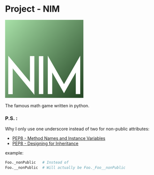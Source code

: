 # Project - NIM

![Nim Logo](/images/nim_logo_256.png?raw=true)

The famous math game written in python.

### P.S. :

Why I only use one underscore instead of two for non-public attributes:

-   [PEP8 - Method Names and Instance Variables](https://www.python.org/dev/peps/pep-0008/#method-names-and-instance-variables)
-   [PEP8 - Designing for Inheritance](https://www.python.org/dev/peps/pep-0008/#designing-for-inheritance)

example:

```python
Foo._nonPublic   # Instead of
Foo.__nonPublic  # Will actually be Foo._Foo__nonPublic
```
